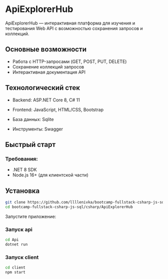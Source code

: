 # ApiExplorerHub

ApiExplorerHub — интерактивная платформа для изучения и тестирования Web API с возможностью сохранения запросов и коллекций.

## Основные возможности
- Работа с HTTP-запросами (GET, POST, PUT, DELETE)
- Сохранение коллекций запросов
- Интерактивная документация API


## Технологический стек

- Backend: ASP.NET Core 8, C# 11

- Frontend: JavaScript, HTML/CSS, Bootstrap

- База данных: Sqlite

- Инструменты: Swagger

## Быстрый старт

### Требования:

- .NET 8 SDK
- Node.js 16+ (для клиентской части)

## Установка

```bash
git clone https://github.com/llllenivka/bootcamp-fullstack-csharp-js-sql.git
cd bootcamp-fullstack-csharp-js-sql/csharp/ApiExplorerHub
```

Запустите приложение:

### Запуск api
```bash
cd Api
dotnet run
```

### Запуск client
```bash
cd client
npm start
```
